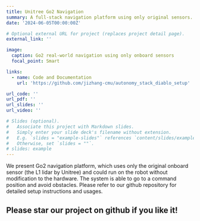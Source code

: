 ```yaml
---
title: Unitree Go2 Navigation
summary: A full-stack navigation platform using only original sensors.
date: '2024-06-05T00:00:00Z'

# Optional external URL for project (replaces project detail page).
external_link: ''

image:
  caption: Go2 real-world navigation using only onboard sensors
  focal_point: Smart

links:
  - name: Code and Documentation
    url: 'https://github.com/jizhang-cmu/autonomy_stack_diablo_setup'

url_code: ''
url_pdf: ''
url_slides: ''
url_video: ''

# Slides (optional).
#   Associate this project with Markdown slides.
#   Simply enter your slide deck's filename without extension.
#   E.g. `slides = "example-slides"` references `content/slides/example-slides.md`.
#   Otherwise, set `slides = ""`.
# slides: example
---
```


We present Go2 navigation platform, which uses only the original onboard sensor (the L1 lidar by Unitree) and could run on the robot without modification to the hardware. The system is able to go to a command position and avoid obstacles. Please refer to our github repository for detailed setup instructions and usages. 

## Please star our project on github if you like it!

